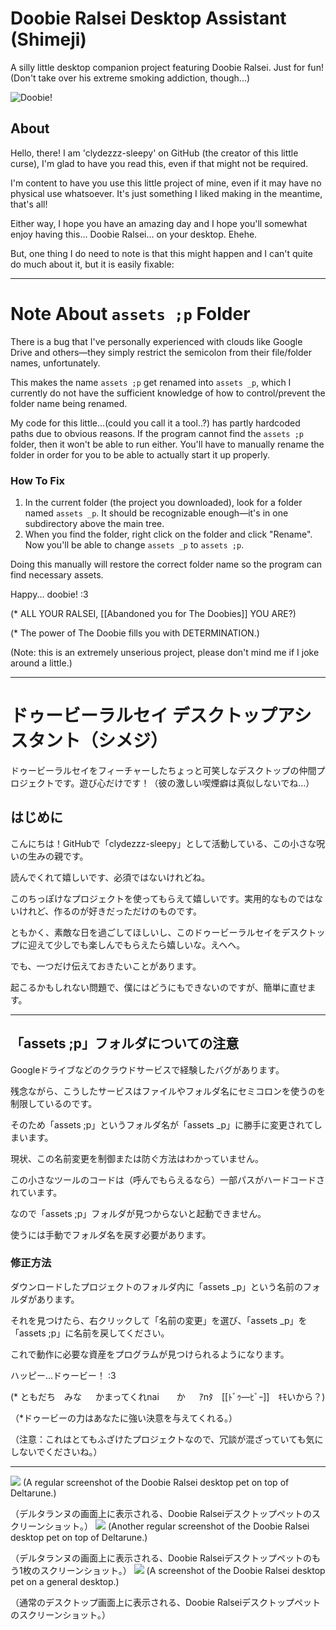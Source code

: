 # Doobie Ralsei Desktop Assistant (Shimeji)

A silly little desktop companion project featuring Doobie Ralsei. Just for fun! (Don't take over his extreme smoking addiction, though...)

![Doobie!](https://github.com/clydezzz-sleepy/Ralsei-Doobie/blob/main/Ralsei_Shimeji/assets%20;p/ralsei_doobieee.png?raw=true)

## About

Hello, there! I am 'clydezzz-sleepy' on GitHub (the creator of this little curse), I'm glad to have you read this, even if that might not be required.

I'm content to have you use this little project of mine, even if it may have no physical use whatsoever. It's just something I liked making in the meantime, that's all!

Either way, I hope you have an amazing day and I hope you'll somewhat enjoy having this... Doobie Ralsei... on your desktop. Ehehe.

But, one thing I do need to note is that this might happen and I can't quite do much about it, but it is easily fixable:

---

# Note About `assets ;p` Folder

There is a bug that I've personally experienced with clouds like Google Drive and others—they simply restrict the semicolon from their file/folder names, unfortunately.

This makes the name `assets ;p` get renamed into `assets _p`, which I currently do not have the sufficient knowledge of how to control/prevent the folder name being renamed.

My code for this little...(could you call it a tool..?) has partly hardcoded paths due to obvious reasons. If the program cannot find the `assets ;p` folder, then it won't be able to run either. You'll have to manually rename the folder in order for you to be able to actually start it up properly.

### How To Fix

1. In the current folder (the project you downloaded), look for a folder named `assets _p`. It should be recognizable enough—it's in one subdirectory above the main tree.
2. When you find the folder, right click on the folder and click "Rename". Now you'll be able to change `assets _p` to `assets ;p`.

Doing this manually will restore the correct folder name so the program can find necessary assets.

Happy... doobie! :3

(* ALL YOUR RALSEI, [[Abandoned you for The Doobies]] YOU ARE?)

(* The power of The Doobie fills you with DETERMINATION.)

(Note: this is an extremely unserious project, please don't mind me if I joke around a little.)

---

# ドゥービーラルセイ デスクトップアシスタント（シメジ）

ドゥービーラルセイをフィーチャーしたちょっと可笑しなデスクトップの仲間プロジェクトです。遊び心だけです！（彼の激しい喫煙癖は真似しないでね…）

## はじめに

こんにちは！GitHubで「clydezzz-sleepy」として活動している、この小さな呪いの生みの親です。

読んでくれて嬉しいです、必須ではないけれどね。

このちっぽけなプロジェクトを使ってもらえて嬉しいです。実用的なものではないけれど、作るのが好きだっただけのものです。

ともかく、素敵な日を過ごしてほしいし、このドゥービーラルセイをデスクトップに迎えて少しでも楽しんでもらえたら嬉しいな。えへへ。

でも、一つだけ伝えておきたいことがあります。

起こるかもしれない問題で、僕にはどうにもできないのですが、簡単に直せます。

---

## 「assets ;p」フォルダについての注意

Googleドライブなどのクラウドサービスで経験したバグがあります。

残念ながら、こうしたサービスはファイルやフォルダ名にセミコロンを使うのを制限しているのです。

そのため「assets ;p」というフォルダ名が「assets _p」に勝手に変更されてしまいます。

現状、この名前変更を制御または防ぐ方法はわかっていません。

この小さなツールのコードは（呼んでもらえるなら）一部パスがハードコードされています。

なので「assets ;p」フォルダが見つからないと起動できません。

使うには手動でフォルダ名を戻す必要があります。

### 修正方法

ダウンロードしたプロジェクトのフォルダ内に「assets _p」という名前のフォルダがあります。

それを見つけたら、右クリックして「名前の変更」を選び、「assets _p」を「assets ;p」に名前を戻してください。

これで動作に必要な資産をプログラムが見つけられるようになります。

ハッピー…ドゥービー！ :3

(* ともだち　みな
　 かまってくれnai　　か
　 ｱnﾀ　[[ﾄﾞｩ―ﾋﾞｰ]]　ｷﾓいから？)

（*ドゥービーの力はあなたに強い決意を与えてくれる。）

（注意：これはとてもふざけたプロジェクトなので、冗談が混ざっていても気にしないでくださいね。）

---

![](https://github.com/clydezzz-sleepy/Ralsei-Doobie/blob/main/Screenshot_1.png?raw=true)
(A regular screenshot of the Doobie Ralsei desktop pet on top of Deltarune.)

（デルタランヌの画面上に表示される、Doobie Ralseiデスクトップペットのスクリーンショット。）
![](https://github.com/clydezzz-sleepy/Ralsei-Doobie/blob/main/Screenshot_2.png?raw=true)
(Another regular screenshot of the Doobie Ralsei desktop pet on top of Deltarune.)

（デルタランヌの画面上に表示される、Doobie Ralseiデスクトップペットのもう1枚のスクリーンショット。）
![](https://github.com/clydezzz-sleepy/Ralsei-Doobie/blob/main/Screenshot_3.png?raw=true)
(A screenshot of the Doobie Ralsei desktop pet on a general desktop.)

（通常のデスクトップ画面上に表示される、Doobie Ralseiデスクトップペットのスクリーンショット。）
